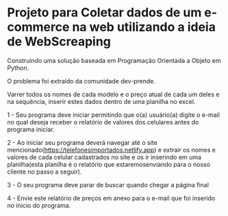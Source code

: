 # Projeto para Coletar dados de um e-commerce na web utilizando a ideia de WebScreaping

Construindo uma solução baseada em Programação Orientada a Objeto em Python.

O problema foi extraído da comunidade dev-prende.  

Varrer todos os nomes de cada modelo e o preço atual de cada um deles e na sequência, inserir estes dados dentro de uma planilha no excel.

1 - Seu programa deve iniciar permitindo que o(a) usuário(a) digite o e-mail no qual deseja receber o relatório de valores dos celulares antes do programa iniciar.

2 - Ao iniciar seu programa deverá navegar até o site mencionado(https://telefonesimportados.netlify.app) e extrair os nomes e valores de cada celular cadastrados no site e os ir inserindo em uma planilha(esta planilha é o relatório que estaremosenviando para o nosso cliente no passo a seguir).

3 - O seu programa deve parar de buscar quando chegar a página final

4 - Envie este relatório de preços em anexo para o e-mail que foi inserido no inicio do programa.
